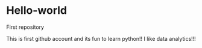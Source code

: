# Hello-world
First repository

This is first github account and its fun to learn python!!
I like data analytics!!!
